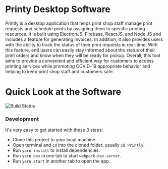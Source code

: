 # Printy Desktop Software

Printly is a desktop application that helps print shop staff manage print requests and schedule prints by assigning them to specific printing resources. It is built using ElectronJS, Firebase, ReactJS, and Node.JS and includes a feature for generating invoices. In addition, it also provides users with the ability to track the status of their print requests in real-time. With this feature, end users can easily stay informed about the status of their print orders and know when they will be ready for pickup. Overall, this tool aims to provide a convenient and efficient way for customers to access printing services while promoting COVID-19 appropriate behavior and helping to keep print shop staff and customers safe.

# Quick Look at the Software
<div>
    <img src="./image/img-1.png" alt="Build Status">
</div>



### Development

It's very easy to get started with these 3 steps:

* Clone this project to your local machine.
* Open terminal and `cd` into the cloned folder, usually `cd Printly`.
* Run `yarn install` to install dependencies.
* Run `yarn dev` in one tab to start `webpack-dev-server`.
* Run `yarn start` in another tab to open the app.
